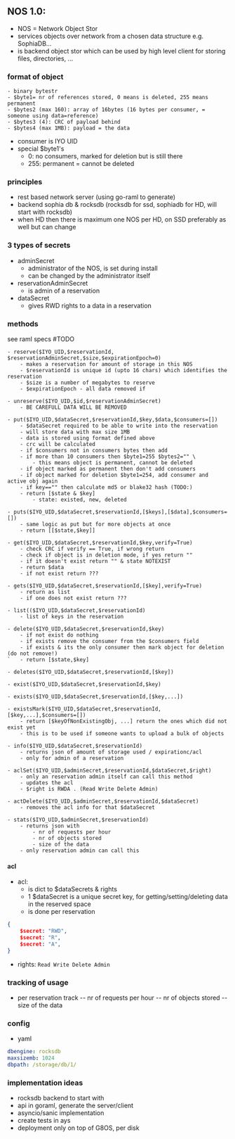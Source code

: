 ## NOS 1.0:

- NOS = Network Object Stor
- services objects over network from a chosen data structure e.g. SophiaDB...
- is backend object stor which can be used by high level client for storing files, directories, ...

### format of object

```
- binary bytestr
- $byte1= nr of references stored, 0 means is deleted, 255 means permanent
- $bytes2 (max 160): array of 16bytes (16 bytes per consumer, = someone using data=reference)
- $bytes3 (4): CRC of payload behind
- $bytes4 (max 1MB): payload = the data
```

- consumer is IYO UID
- special $byte1's
	- 0: no consumers, marked for deletion but is still there
	- 255: permanent = cannot be deleted

### principles

- rest based network server (using go-raml to generate)
- backend sophia db & rocksdb (rocksdb for ssd, sophiadb for HD, will start with rocksdb)
- when HD then there is maximum one NOS per HD, on SSD preferably as well but can change

### 3 types of secrets

- adminSecret
	- administrator of the NOS, is set during install 
	- can be changed by the administrator itself
- reservationAdminSecret
	- is admin of a reservation
- dataSecret
	- gives RWD rights to a data in a reservation

### methods

see raml specs #TODO

```
- reserve($IYO_UID,$reservationId, $reservationAdminSecret,$size,$expirationEpoch=0)
	- makes a reservation for amount of storage in this NOS
	- $reservationId is unique id (upto 16 chars) which identifies the reservation
	- $size is a number of megabytes to reserve
	- $expirationEpoch - all data removed if 

- unreserve($IYO_UID,$id,$reservationAdminSecret)
	- BE CAREFULL DATA WILL BE REMOVED

- put($IYO_UID,$dataSecret,$reservationId,$key,$data,$consumers=[])
	- $dataSecret required to be able to write into the reservation
	- will store data with max size 1MB
	- data is stored using format defined above
	- crc will be calculated
	- if $consumers not in consumers bytes then add
	- if more than 10 consumers then $byte1=255 $bytes2="" \
		- this means object is permanent, cannot be deleted
	- if object marked as permanent then don't add consumers
	- if object marked for deletion $byte1=254, add consumer and active obj again
	- if key=="" then calculate md5 or blake32 hash (TODO:)
	- return [$state & $key]
		- state: existed, new, deleted
		
- puts($IYO_UID,$dataSecret,$reservationId,[$keys],[$data],$consumers=[])
	- same logic as put but for more objects at once
	- return [[$state,$key]]
	
- get($IYO_UID,$dataSecret,$reservationId,$key,verify=True)
	- check CRC if verify == True, if wrong return
	- check if object is in deletion mode, if yes return ""
	- if it doesn't exist return "" & state NOTEXIST
	- return $data
	- if not exist return ???
		
- gets($IYO_UID,$dataSecret,$reservationId,[$key],verify=True)
	- return as list
	- if one does not exist return ???
	
- list(($IYO_UID,$dataSecret,$reservationId)
	- list of keys in the reservation 
	
- delete($IYO_UID,$dataSecret,$reservationId,$key)
	- if not exist do nothing
	- if exists remove the consumer from the $consumers field
	- if exists & its the only consumer then mark object for deletion (do not remove!)
`	- return [$state,$key]
	
- deletes($IYO_UID,$dataSecret,$reservationId,[$key])

- exist($IYO_UID,$dataSecret,$reservationId,$key)

- exists($IYO_UID,$dataSecret,$reservationId,[$key,...])

- existsMark($IYO_UID,$dataSecret,$reservationId,[$key,...],$consumers=[])
	- return [$keyOfNonExistingObj, ...] return the ones which did not exist yet
	- this is to be used if someone wants to upload a bulk of objects

- info($IYO_UID,$dataSecret,$reservationId)
	- returns json of amount of storage used / expirationc/acl
	- only for admin of a reservation

- aclSet($IYO_UID,$adminSecret,$reservationId,$dataSecret,$right)
	- only an reservation admin itself can call this method
	- updates the acl
	- $right is RWDA . (Read Write Delete Admin)	

- actDelete($IYO_UID,$adminSecret,$reservationId,$dataSecret)
	- removes the acl info for that $dataSecret

- stats($IYO_UID,$adminSecret,$reservationId)
	- returns json with
		- nr of requests per hour
		- nr of objects stored
		- size of the data
	- only reservation admin can call this

```

#### acl

- acl:
	- is dict to $dataSecrets & rights
	- 1 $dataSecret is a unique secret key, for getting/setting/deleting data in the reserved space
	- is done per reservation

```json
{
	$secret: "RWD",
	$secret: "R",
	$secret: "A",
}
```

- rights: ```Read Write Delete Admin```


### tracking of usage

- per reservation track
-- nr of requests per hour
-- nr of objects stored
-- size of the data

### config

- yaml

```yaml
dbengine: rocksdb
maxsizemb: 1024
dbpath: /storage/db/1/
```

### implementation ideas

- rocksdb backend to start with
- api in goraml, generate the server/client
- asyncio/sanic implementation
- create tests in ays
- deployment only on top of G8OS, per disk


